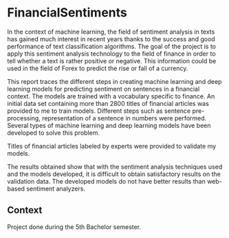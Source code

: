 # FinancialSentiments

In the context of machine learning, the field of sentiment analysis in texts has gained much
interest in recent years thanks to the success and good performance of text classification
algorithms. The goal of the project is to apply this sentiment analysis technology to the field
of finance in order to tell whether a text is rather positive or negative. This information could
be used in the field of Forex to predict the rise or fall of a currency.

This report traces the different steps in creating machine learning and deep learning models
for predicting sentiment on sentences in a financial context. The models are trained with a
vocabulary specific to finance. An initial data set containing more than 2800 titles of financial
articles was provided to me to train models. Different steps such as sentence pre-processing,
representation of a sentence in numbers were performed. Several types of machine learning
and deep learning models have been developed to solve this problem.

Titles of financial articles labeled by experts were provided to validate my models.

The results obtained show that with the sentiment analysis techniques used and the models
developed, it is difficult to obtain satisfactory results on the validation data. The developed
models do not have better results than web-based sentiment analyzers. 

## Context 

Project done during the 5th Bachelor semester.
